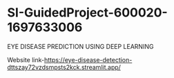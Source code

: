 # SI-GuidedProject-600020-1697633006

EYE DISEASE PREDICTION USING DEEP LEARNING

Website link-https://eye-disease-detection-dttszay72vzdsmpsts2kck.streamlit.app/
